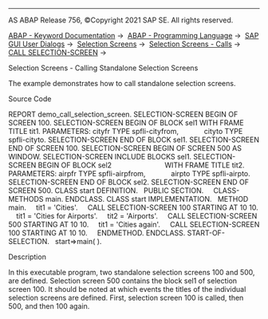   

* * *

AS ABAP Release 756, ©Copyright 2021 SAP SE. All rights reserved.

[ABAP - Keyword Documentation](javascript:call_link\('abenabap.htm'\)) →  [ABAP - Programming Language](javascript:call_link\('abenabap_reference.htm'\)) →  [SAP GUI User Dialogs](javascript:call_link\('abenabap_screens.htm'\)) →  [Selection Screens](javascript:call_link\('abenselection_screen.htm'\)) →  [Selection Screens - Calls](javascript:call_link\('abenselection_screen_call.htm'\)) →  [CALL SELECTION-SCREEN](javascript:call_link\('abapcall_selection_screen.htm'\)) → 

Selection Screens - Calling Standalone Selection Screens

The example demonstrates how to call standalone selection screens.

Source Code

REPORT demo\_call\_selection\_screen.
SELECTION-SCREEN BEGIN OF SCREEN 100.
SELECTION-SCREEN BEGIN OF BLOCK sel1 WITH FRAME TITLE tit1.
PARAMETERS: cityfr TYPE spfli-cityfrom,
            cityto TYPE spfli-cityto.
SELECTION-SCREEN END OF BLOCK sel1.
SELECTION-SCREEN END OF SCREEN 100.
SELECTION-SCREEN BEGIN OF SCREEN 500 AS WINDOW.
SELECTION-SCREEN INCLUDE BLOCKS sel1.
SELECTION-SCREEN BEGIN OF BLOCK sel2
                          WITH FRAME TITLE tit2.
PARAMETERS: airpfr TYPE spfli-airpfrom,
            airpto TYPE spfli-airpto.
SELECTION-SCREEN END OF BLOCK sel2.
SELECTION-SCREEN END OF SCREEN 500.
CLASS start DEFINITION.
  PUBLIC SECTION.
    CLASS-METHODS main.
ENDCLASS.
CLASS start IMPLEMENTATION.
  METHOD main.
    tit1 = 'Cities'.
    CALL SELECTION-SCREEN 100 STARTING AT 10 10.
    tit1 = 'Cities for Airports'.
    tit2 = 'Airports'.
    CALL SELECTION-SCREEN 500 STARTING AT 10 10.
    tit1 = 'Cities again'.
    CALL SELECTION-SCREEN 100 STARTING AT 10 10.
    ENDMETHOD.
ENDCLASS.
START-OF-SELECTION.
  start=>main( ).

Description

In this executable program, two standalone selection screens 100 and 500, are defined. ‏Selection screen 500 contains the block sel1 of selection screen 100. It should be noted at which events the titles of the individual selection screens are defined. First, selection screen 100 is called, then 500, and then 100 again.